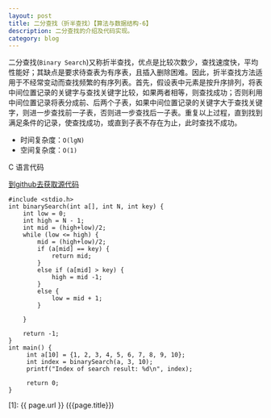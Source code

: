 ```yaml
---
layout: post
title: 二分查找（折半查找）【算法与数据结构-6】
description: 二分查找的介绍及代码实现。
category: blog
---
```


二分查找(`Binary Search`)又称折半查找，优点是比较次数少，查找速度快，平均性能好；其缺点是要求待查表为有序表，且插入删除困难。因此，折半查找方法适用于不经常变动而查找频繁的有序列表。首先，假设表中元素是按升序排列，将表中间位置记录的关键字与查找关键字比较，如果两者相等，则查找成功；否则利用中间位置记录将表分成前、后两个子表，如果中间位置记录的关键字大于查找关键字，则进一步查找前一子表，否则进一步查找后一子表。重复以上过程，直到找到满足条件的记录，使查找成功，或直到子表不存在为止，此时查找不成功。

- 时间复杂度：`O(lgN)`
- 空间复杂度：`O(1)`

C 语言代码

[到github去获取源代码](https://github.com/samirchen/algorithms/blob/master/search/binarySearch.c)

	#include <stdio.h>
	int binarySearch(int a[], int N, int key) {
	    int low = 0;
	    int high = N - 1;
	    int mid = (high+low)/2;
	    while (low <= high) {
	        mid = (high+low)/2;
	        if (a[mid] == key) {
	            return mid;
	        }
	        else if (a[mid] > key) {
	            high = mid -1;
	        }
	        else {
	            low = mid + 1;
	        }
	 
	    }
	 
	    return -1;
	}
	int main() {
	     int a[10] = {1, 2, 3, 4, 5, 6, 7, 8, 9, 10};
	     int index = binarySearch(a, 3, 10);
	     printf("Index of search result: %d\n", index);
	 
	     return 0;
	}

[SamirChen]: http://samirchen.com "SamirChen"
[1]: {{ page.url }} ({{page.title}})